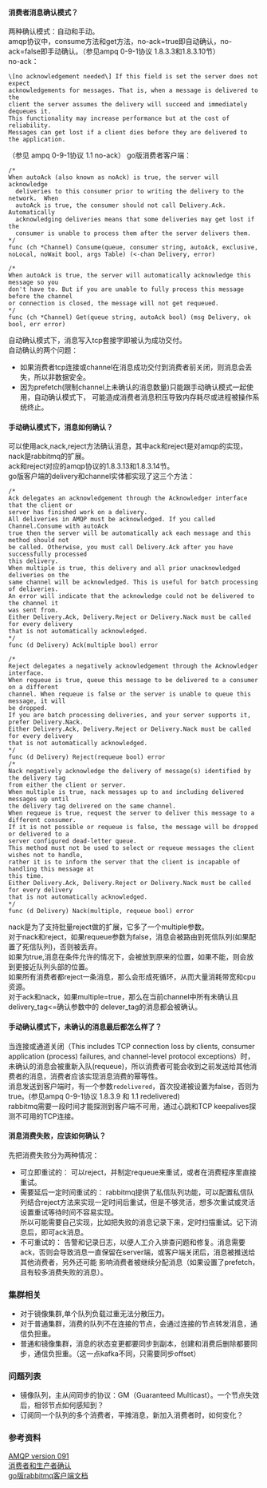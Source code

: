 #### 消费者消息确认模式？
两种确认模式：自动和手动。  
amqp协议中，consume方法和get方法，no-ack=true即自动确认，no-ack=false即手动确认。（参见ampq 0-9-1协议 1.8.3.3和1.8.3.10节）  
no-ack：
```text
\[no acknowledgement needed\] If this field is set the server does not expect
acknowledgements for messages. That is, when a message is delivered to the
client the server assumes the delivery will succeed and immediately dequeues it.
This functionality may increase performance but at the cost of reliability.
Messages can get lost if a client dies before they are delivered to the application.
```
（参见 ampq 0-9-1协议 1.1 no-ack）
go版消费者客户端：
```text
/*
When autoAck (also known as noAck) is true, the server will acknowledge
  deliveries to this consumer prior to writing the delivery to the network.  When
  autoAck is true, the consumer should not call Delivery.Ack. Automatically
  acknowledging deliveries means that some deliveries may get lost if the
  consumer is unable to process them after the server delivers them.
*/
func (ch *Channel) Consume(queue, consumer string, autoAck, exclusive, noLocal, noWait bool, args Table) (<-chan Delivery, error)

/*
When autoAck is true, the server will automatically acknowledge this message so you 
don't have to. But if you are unable to fully process this message before the channel 
or connection is closed, the message will not get requeued.
*/
func (ch *Channel) Get(queue string, autoAck bool) (msg Delivery, ok bool, err error)
```
  
自动确认模式下，消息写入tcp套接字即被认为成功交付。  
自动确认的两个问题：
- 如果消费者tcp连接或channel在消息成功交付到消费者前关闭，则消息会丢失，所以非数据安全。
- 因为prefetch(限制channel上未确认的消息数量)只能跟手动确认模式一起使用，自动确认模式下，
可能造成消费者消息积压导致内存耗尽或进程被操作系统终止。  

#### 手动确认模式下，消息如何确认？
可以使用ack,nack,reject方法确认消息，其中ack和reject是对amqp的实现，nack是rabbitmq的扩展。  
ack和reject对应的amqp协议的1.8.3.13和1.8.3.14节。  
go版客户端的delivery和channel实体都实现了这三个方法：
```text
/*
Ack delegates an acknowledgement through the Acknowledger interface that the client or 
server has finished work on a delivery.
All deliveries in AMQP must be acknowledged. If you called Channel.Consume with autoAck 
true then the server will be automatically ack each message and this method should not 
be called. Otherwise, you must call Delivery.Ack after you have successfully processed 
this delivery.
When multiple is true, this delivery and all prior unacknowledged deliveries on the 
same channel will be acknowledged. This is useful for batch processing of deliveries.
An error will indicate that the acknowledge could not be delivered to the channel it 
was sent from.
Either Delivery.Ack, Delivery.Reject or Delivery.Nack must be called for every delivery 
that is not automatically acknowledged.
*/
func (d Delivery) Ack(multiple bool) error

/*
Reject delegates a negatively acknowledgement through the Acknowledger interface.
When requeue is true, queue this message to be delivered to a consumer on a different 
channel. When requeue is false or the server is unable to queue this message, it will 
be dropped.
If you are batch processing deliveries, and your server supports it, prefer Delivery.Nack.
Either Delivery.Ack, Delivery.Reject or Delivery.Nack must be called for every delivery 
that is not automatically acknowledged.
*/
func (d Delivery) Reject(requeue bool) error
/*
Nack negatively acknowledge the delivery of message(s) identified by the delivery tag 
from either the client or server.
When multiple is true, nack messages up to and including delivered messages up until 
the delivery tag delivered on the same channel.
When requeue is true, request the server to deliver this message to a different consumer. 
If it is not possible or requeue is false, the message will be dropped or delivered to a 
server configured dead-letter queue.
This method must not be used to select or requeue messages the client wishes not to handle, 
rather it is to inform the server that the client is incapable of handling this message at 
this time.
Either Delivery.Ack, Delivery.Reject or Delivery.Nack must be called for every delivery 
that is not automatically acknowledged.
*/
func (d Delivery) Nack(multiple, requeue bool) error
```
nack是为了支持批量reject做的扩展，它多了一个multiple参数。  
对于nack和reject，如果requeue参数为false，消息会被路由到死信队列(如果配置了死信队列)，否则被丢弃。  
如果为true,消息在条件允许的情况下，会被放到原来的位置，如果不能，则会放到更接近队列头部的位置。  
如果所有消费者都reject一条消息，那么会形成死循环，从而大量消耗带宽和cpu资源。  
对于ack和nack，如果multiple=true，那么在当前channel中所有未确认且delivery_tag<=确认参数中的
delever_tag的消息都会被确认。

#### 手动确认模式下，未确认的消息最后都怎么样了？
当连接或通道关闭（This includes TCP connection loss by clients, consumer application (process) failures, and channel-level 
protocol exceptions）时，未确认的消息会被重新入队(requeue)，所以消费者可能会收到之前发送给其他消费者的消息，消费者应该实现消息消费的幂等性。  
消息发送到客户端时，有一个参数`redelivered`，首次投递被设置为false，否则为true。(参见ampq 0-9-1协议 1.8.3.9 和 1.1 redelivered)  
rabbitmq需要一段时间才能探测到客户端不可用，通过心跳和TCP keepalives探测不可用的TCP连接。
#### 消息消费失败，应该如何确认？
先把消费失败分为两种情况：
- 可立即重试的：
可以reject，并制定requeue来重试，或者在消费程序里直接重试。
- 需要延后一定时间重试的：
rabbitmq提供了私信队列功能，可以配置私信队列结合reject方法来实现一定时间后重试，但是不够灵活，想多次重试或灵活设置重试等待时间不容易实现。  
所以可能需要自己实现，比如把失败的消息记录下来，定时扫描重试。记下消息后，即可ack消息。 
- 不可重试的：
告警和记录日志，以便人工介入排查问题和修复。消息需要ack，否则会导致消息一直保留在server端，或客户端关闭后，消息被推送给其他消费者，另外还可能
影响消费者被继续分配消息（如果设置了prefetch，且有较多消费失败的消息）。
### 集群相关
- 对于镜像集群,单个队列负载过重无法分散压力。
- 对于普通集群，消费的队列不在连接的节点，会通过连接的节点转发消息，通信负担重。
- 普通和镜像集群，消息的状态变更都要同步到副本，创建和消费后删除都要同步，通信负担重。（这一点kafka不同，只需要同步offset）

### 问题列表
- 镜像队列，主从间同步的协议：GM（Guaranteed Multicast）。一个节点失效后，相邻节点如何感知到？
- 订阅同一个队列的多个消费者，平摊消息，新加入消费者时，如何变化？

### 参考资料
[AMQP version 0­9­1](https://www.rabbitmq.com/resources/specs/amqp-xml-doc0-9-1.pdf)  
[消费者和生产者确认](https://www.rabbitmq.com/confirms.html)  
[go版rabbitmq客户端文档](https://pkg.go.dev/github.com/streadway/amqp#section-documentation)